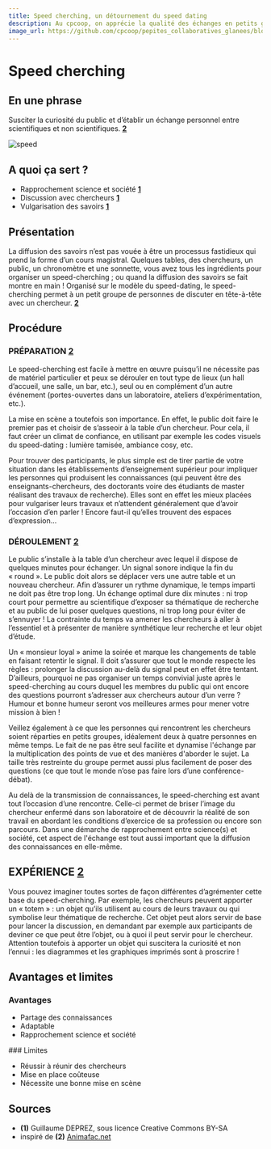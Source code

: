 ```yaml
---
title: Speed cherching, un détournement du speed dating
description: Au cpcoop, on apprécie la qualité des échanges en petits groupes. Le speed cherching a été pour susciter la curiosité du public et d'établir un échange entre scientifiques et non scientifiques. On s'est inspiré de la méthode.
image_url: https://github.com/cpcoop/pepites_collaboratives_glanees/blob/master/speed-wikimedia-cc-by.jpg?raw=true
---
```


# Speed cherching  

## En une phrase  
Susciter la curiosité du public et d’établir un échange personnel entre scientifiques et non scientifiques. **[2](#note)** 

![speed](http://honua.fr/wp-content/uploads/2014/09/DSC_1574light-660x437.jpg)
 
## A quoi ça sert ?
* Rapprochement science et société **[1](#note)** 
* Discussion avec chercheurs **[1](#note)** 
* Vulgarisation des savoirs **[1](#note)** 

## Présentation 

La diffusion des savoirs n’est pas vouée à être un processus fastidieux qui prend la forme d’un cours magistral. Quelques tables, des chercheurs, un public, un chronomètre et une sonnette, vous avez tous les ingrédients pour organiser un speed-cherching ; ou quand la diffusion des savoirs se fait montre en main ! Organisé sur le modèle du speed-dating, le speed-cherching permet à un petit groupe de personnes de discuter en tête-à-tête avec un chercheur. **[2](#note)** 


## Procédure 

### PRÉPARATION **[2](#note)** 
Le speed-cherching est facile à mettre en œuvre puisqu’il ne nécessite pas de matériel particulier et peux se dérouler en tout type de lieux (un hall d’accueil, une salle, un bar, etc.), seul ou en complément d’un autre événement (portes-ouvertes dans un laboratoire, ateliers d’expérimentation, etc.).

La mise en scène a toutefois son importance. En effet, le public doit faire le premier pas et choisir de s’asseoir à la table d’un chercheur. Pour cela, il faut créer un climat de confiance, en utilisant par exemple les codes visuels du speed-dating : lumière tamisée, ambiance cosy, etc.

Pour trouver des participants, le plus simple est de tirer partie de votre situation dans les établissements d’enseignement supérieur pour impliquer les personnes qui produisent les connaissances (qui peuvent être des enseignants-chercheurs, des doctorants voire des étudiants de master réalisant des travaux de recherche). Elles sont en effet les mieux placées pour vulgariser leurs travaux et n’attendent généralement que d’avoir l’occasion d’en parler ! Encore faut-il qu’elles trouvent des espaces d’expression...

### DÉROULEMENT **[2](#note)** 

Le public s’installe à la table d’un chercheur avec lequel il dispose de quelques minutes pour échanger. Un signal sonore indique la fin du « round ». Le public doit alors se déplacer vers une autre table et un nouveau chercheur. Afin d’assurer un rythme dynamique, le temps imparti ne doit pas être trop long. Un échange optimal dure dix minutes : ni trop court pour permettre au scientifique d’exposer sa thématique de recherche et au public de lui poser quelques questions, ni trop long pour éviter de s’ennuyer ! La contrainte du temps va amener les chercheurs à aller à l’essentiel et à présenter de manière synthétique leur recherche et leur objet d’étude.

Un « monsieur loyal » anime la soirée et marque les changements de table en faisant retentir le signal. Il doit s’assurer que tout le monde respecte les règles : prolonger la discussion au-delà du signal peut en effet être tentant. D’ailleurs, pourquoi ne pas organiser un temps convivial juste après le speed-cherching au cours duquel les membres du public qui ont encore des questions pourront s’adresser aux chercheurs autour d’un verre ? Humour et bonne humeur seront vos meilleures armes pour mener votre mission à bien !

Veillez également à ce que les personnes qui rencontrent les chercheurs soient réparties en petits groupes, idéalement deux à quatre personnes en même temps. Le fait de ne pas être seul facilite et dynamise l'échange par la multiplication des points de vue et des manières d'aborder le sujet. La taille très restreinte du groupe permet aussi plus facilement de poser des questions (ce que tout le monde n’ose pas faire lors d’une conférence-débat).

Au delà de la transmission de connaissances, le speed-cherching est avant tout l’occasion d’une rencontre. Celle-ci permet de briser l’image du chercheur enfermé dans son laboratoire et de découvrir la réalité de son travail en abordant les conditions d’exercice de sa profession ou encore son parcours. Dans une démarche de rapprochement entre science(s) et société, cet aspect de l'échange est tout aussi important que la diffusion des connaissances en elle-même.

## EXPÉRIENCE **[2](#note)** 

Vous pouvez imaginer toutes sortes de façon différentes d’agrémenter cette base du speed-cherching. Par exemple, les chercheurs peuvent apporter un « totem » : un objet qu’ils utilisent au cours de leurs travaux ou qui symbolise leur thématique de recherche. Cet objet peut alors servir de base pour lancer la discussion, en demandant par exemple aux participants de deviner ce que peut être l’objet, ou à quoi il peut servir pour le chercheur. Attention toutefois à apporter un objet qui suscitera la curiosité et non l’ennui : les diagrammes et les graphiques imprimés sont à proscrire !


## Avantages et limites 

### Avantages 
* Partage des connaissances
* Adaptable
* Rapprochement science et société


### Limites 
* Réussir à réunir des chercheurs 
* Mise en place coûteuse
* Nécessite une bonne mise en scène

## Sources

<a id="note">

* **(1)** Guillaume DEPREZ, sous licence Creative Commons BY-SA
* inspiré de **(2)** [Animafac.net](http://www.animafac.net/assets/PDF/Diffusion-des-savoirs/Fiche-85organiser-un-speed-cherching.pdf)
